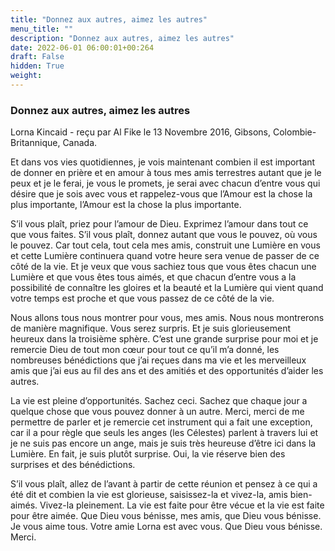 ```yaml
---
title: "Donnez aux autres, aimez les autres"
menu_title: ""
description: "Donnez aux autres, aimez les autres"
date: 2022-06-01 06:00:01+00:264
draft: False
hidden: True
weight:
---
```

### Donnez aux autres, aimez les autres

Lorna Kincaid - reçu par Al Fike le 13 Novembre 2016, Gibsons, Colombie-Britannique, Canada.

Et dans vos vies quotidiennes, je vois maintenant combien il est important de donner en prière et en amour à tous mes amis terrestres autant que je le peux et je le ferai, je vous le promets, je serai avec chacun d’entre vous qui désire que je sois avec vous et rappelez-vous que l’Amour est la chose la plus importante, l’Amour est la chose la plus importante.

S’il vous plaît, priez pour l’amour de Dieu. Exprimez l’amour dans tout ce que vous faites. S’il vous plaît, donnez autant que vous le pouvez, où vous le pouvez. Car tout cela, tout cela mes amis, construit une Lumière en vous et cette Lumière continuera quand votre heure sera venue de passer de ce côté de la vie.
Et je veux que vous sachiez tous que vous êtes chacun une Lumière et que vous êtes tous aimés, et que chacun d’entre vous a la possibilité de connaître les gloires et la beauté et la Lumière qui vient quand votre temps est proche et que vous passez de ce côté de la vie.

Nous allons tous nous montrer pour vous, mes amis. Nous nous montrerons de manière magnifique. Vous serez surpris. Et je suis glorieusement heureux dans la troisième sphère. C’est une grande surprise pour moi et je remercie Dieu de tout mon cœur pour tout ce qu’il m’a donné, les nombreuses bénédictions que j’ai reçues dans ma vie et les merveilleux amis que j’ai eus au fil des ans et des amitiés et des opportunités d’aider les autres.

La vie est pleine d’opportunités. Sachez ceci. Sachez que chaque jour a quelque chose que vous pouvez donner à un autre. Merci, merci de me permettre de parler et je remercie cet instrument qui a fait une exception, car il a pour règle que seuls les anges (les Célestes) parlent à travers lui et je ne suis pas encore un ange, mais je suis très heureuse d’être ici dans la Lumière. En fait, je suis plutôt surprise. Oui, la vie réserve bien des surprises et des bénédictions.

S’il vous plaît, allez de l’avant à partir de cette réunion et pensez à ce qui a été dit et combien la vie est glorieuse, saisissez-la et vivez-la, amis bien-aimés. Vivez-la pleinement. La vie est faite pour être vécue et la vie est faite pour être aimée. Que Dieu vous bénisse, mes amis, que Dieu vous bénisse. Je vous aime tous. Votre amie Lorna est avec vous. Que Dieu vous bénisse. Merci.

